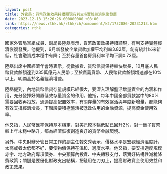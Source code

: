 ```yaml
---
layout: post
title: 外管局：貨幣政策效果持續顯現有利支持實體經濟恢復發展
date: 2023-12-13 15:26:26.000000000 +08:00
link: https://news.rthk.hk/rthk/ch/component/k2/1732086-20231213.htm
categories: rthk
---
```


國家外管局黨組成員、副局長陸磊表示，貨幣政策效果持續顯現，有利支持實體經濟恢復發展。他提到，9月新發放企業貸款加權平均利率3.82厘，創有統計以來新低，社會融資成本穩中有降；至於存量首套房貸利率平均下調0.73厘。

陸磊出席中國經濟年會時表示，從數據看，貨幣信貸保持較快增長，10月底人民幣貸款餘額達到235萬億元人民幣；至於廣義貨幣、人民幣貸款餘額增速都在10%以上，明顯高於名義經濟增速。

陸磊提到，內地貨幣信貸存量規模已經很大，要深入理解盤活增量資金的內涵和作用，充分發揮好閒置低效存量資金的作用。他指，每年中國全部貸款當中的80%需要回收再投放，通過提高配置效率，有關存量的有效盤活與年度新增量，都能夠有效支撐經濟增長，下階段要積極盤活被低效佔用的金融資源，提高資金使用效率。

他又指，人民幣匯率保持基本穩定，對美元較本輪低點已回升2%，對一籃子貨幣較上年末穩中略升，都為經濟恢復創造良好的貨幣金融環境。

另外，中央財辦分管日常工作的副主任韓文秀表示，價格水平是宏觀經濟溫度計，太高或者太低都不好，要使物價保持在溫和、適度水平。他又指，要安排適度規模赤字、地方政府專項債券、中央預算內投資、中央轉移支付，落實好結構性減稅降費政策；關鍵是要優化財政支出結構，把錢用在刀刃上，提高財政資金使用效益和政策效果。
